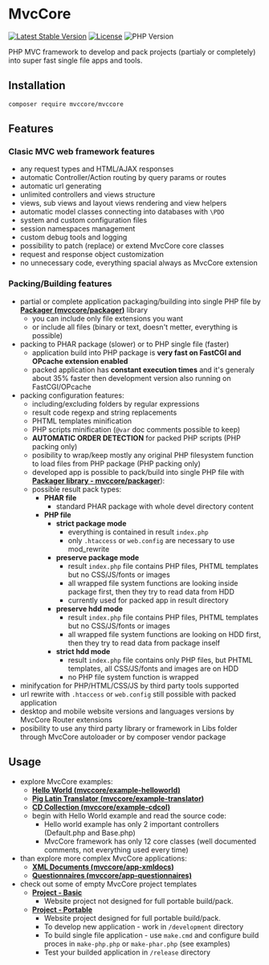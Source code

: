 # MvcCore

[![Latest Stable Version](https://img.shields.io/badge/Stable-v4.2.0-brightgreen.svg?style=plastic)](https://github.com/mvccore/mvccore/releases)
[![License](https://img.shields.io/badge/Licence-BSD-brightgreen.svg?style=plastic)](https://mvccore.github.io/docs/mvccore/4.0.0/LICENCE.md)
![PHP Version](https://img.shields.io/badge/PHP->=5.3-brightgreen.svg?style=plastic)

PHP MVC framework to develop and pack projects (partialy or completely) into super fast single file apps and tools.

## Installation
```shell
composer require mvccore/mvccore
```

## Features

### Clasic MVC web framework features
- any request types and HTML/AJAX responses
- automatic Controller/Action routing by query params or routes
- automatic url generating
- unlimited controllers and views structure
- views, sub views and layout views rendering and view helpers
- automatic model classes connecting into databases with `\PDO`
- system and custom configuration files
- session namespaces management
- custom debug tools and logging
- possibility to patch (replace) or extend MvcCore core classes
- request and response object customization
- no unnecessary code, everything spacial always as MvcCore extension

### Packing/Building features
- partial or complete application packaging/building into single PHP file by [**Packager (mvccore/packager)**](https://github.com/mvccore/packager) library
	- you can include only file extensions you want
	- or include all files (binary or text, doesn't metter, everything is possible)
- packing to PHAR package (slower) or to PHP single file (faster)
	- application build into PHP package is **very fast on FastCGI and OPcache extension enabled**
	- packed application has **constant execution times** and it's generaly about 35% faster then 
	  development version also running on FastCGI/OPcache
- packing configuration features:
	- including/excluding folders by regular expressions
	- result code regexp and string replacements
	- PHTML templates minification
	- PHP scripts minification (`@var` doc comments possible to keep)
	- **AUTOMATIC ORDER DETECTION** for packed PHP scripts (PHP packing only)
	- posibility to wrap/keep mostly any original PHP filesystem function to load files from PHP package (PHP packing only)
	- developed app is possible to pack/build into single PHP file with [**Packager library - mvccore/packager**](https://github.com/mvccore/packager)):
	- possible result pack types:
		- **PHAR file**
			- standard PHAR package with whole devel directory content
		- **PHP file**
			- **strict package mode**
				- everything is contained in result `index.php`
				- only `.htaccess` or `web.config` are necessary to use mod_rewrite
			- **preserve package mode**
				- result `index.php` file contains PHP files, 
				  PHTML templates but no CSS/JS/fonts or images
				- all wrapped file system functions are looking inside 
				  package first, then they try to read data from HDD
				- currently used for packed app in result directory
			- **preserve hdd mode**
				- result `index.php` file contains PHP files, 
				  PHTML templates but no CSS/JS/fonts or images
				- all wrapped file system functions are looking on HDD first, 
				  then they try to read data from package inself
			- **strict hdd mode**
				- result `index.php` file contains only PHP files, 
				  but PHTML templates, all CSS/JS/fonts and images are on HDD
				- no PHP file system function is wrapped
- minifycation for PHP/HTML/CSS/JS by third party tools supported
- url rewrite with `.htaccess` or `web.config` still possible with packed application
- desktop and mobile website versions and languages versions by MvcCore Router extensions
- posibility to use any third party library or framework in Libs folder through MvcCore autoloader or by composer vendor package

## Usage
- explore MvcCore examples:
	- [**Hello World (mvccore/example-helloworld)**](https://github.com/mvccore/example-helloworld)
	- [**Pig Latin Translator (mvccore/example-translator)**](https://github.com/mvccore/example-translator)
	- [**CD Collection (mvccore/example-cdcol)**](https://github.com/mvccore/example-cdcol)
	- begin with Hello World example and read the source code:
		- Hello world example has only 2 important controllers (Default.php and Base.php)
		- MvcCore framework has only 12 core classes (well documented comments, not everything used every time)
- than explore more complex MvcCore applications:
	- [**XML Documents (mvccore/app-xmldocs)**](https://github.com/mvccore/app-xmldocs)
	- [**Questionnaires (mvccore/app-questionnaires)**](https://github.com/mvccore/app-questionnaires)
- check out some of empty MvcCore project templates
	- [**Project - Basic**](https://github.com/mvccore/project-basic)
		- Website project not designed for full portable build/pack.
	- [**Project - Portable**](https://github.com/mvccore/app-xmldocs)
		- Website project designed for full portable build/pack.
		- To develop new application - work in `/development` directory
		- To build single file application - use `make.cmd` and configure build proces in `make-php.php` 
		  or `make-phar.php` (see examples)
		- Test your builded application in `/release` directory
